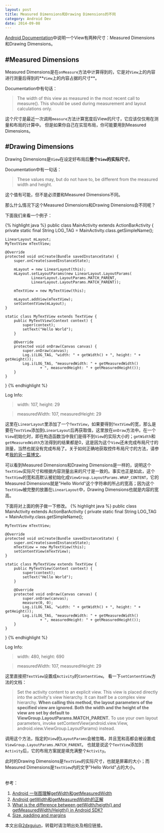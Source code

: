 ```yaml
---
layout: post
title: Measured Dimensions和Drawing Dimensions的不同
category: Android Dev
date: 2014-09-08
---
```



[Android Documentation](http://developer.android.com/reference/android/view/View.html#SizePaddingMargins)中说明一个View有两种尺寸：Measured Dimensions和Drawing Dimensions。

#Measured Dimensions
---
Measured Dimensions是在`onMeasure`方法中计算得到的，它是对`View`上的内容进行测量后得到的**`View`上的内容占据的尺寸**。

Documentation中有句话：
> The width of this view as measured in the most recent call to measure(). This should be used during measurement and layout calculations only.

这个尺寸是最近一次调用`measure`方法计算宽度后View的尺寸，它应该仅仅用在测量和布局的计算中。
但是如果你自己在实现布局，你可能要用到Measured Dimensions。

<!-- more -->

#Drawing Dimensions
---
Drawing Dimensions是`View`在设定好布局后**整个`View`的实际尺寸**。

Documentation中有一句话：
> These values may, but do not have to, be different from the measured width and height.

这个值有可能，但不是必须要和Measured Dimensions不同。



那么什么情况下这个Measured Dimensions和Drawing Dimensions会不同呢？

下面我们来看一个例子：

{% highlight java %}
public class MainActivity extends ActionBarActivity {
	private static final String LOG_TAG = MainActivity.class.getSimpleName();

	LinearLayout mLayout;
	MyTextView mTextView;

	@Override
	protected void onCreate(Bundle savedInstanceState) {
		super.onCreate(savedInstanceState);

		mLayout = new LinearLayout(this);
		mLayout.setLayoutParams(new LinearLayout.LayoutParams(
				LinearLayout.LayoutParams.MATCH_PARENT,
				LinearLayout.LayoutParams.MATCH_PARENT));

		mTextView = new MyTextView(this);

		mLayout.addView(mTextView);
		setContentView(mLayout);
	}

	static class MyTextView extends TextView {
		public MyTextView(Context context) {
			super(context);
			setText("Hello World");
		}

		@Override
		protected void onDraw(Canvas canvas) {
			super.onDraw(canvas);
			Log.i(LOG_TAG, "width: " + getWidth() + ", height: " + getHeight());
			Log.i(LOG_TAG, "measuredWidth: " + getMeasuredWidth()
					+ ", measuredHeight: " + getMeasuredHeight());
		}
	}
}
{% endhighlight %}

Log Info: 
> width: 107, height: 29

> measuredWidth: 107, measuredHeight: 29

这里在`LinearLayout`里添加了一个`TextView`，如果要得到`TextView`的宽，那么是要在`TextView`添加到`LinearLayout`后再获取值，这里放在`onDraw`方法中。在一个`View`初始化时，即在构造函数当中我们是得不到`View`的实际大小的；`getWidth`和`getMeasuredWidth`方法得到的结果都是0，这是因为这个`View`还未完成布局尺寸的测量，当然也就没有完成布局了。关于如何正确地获取控件布局尺寸的方法，请参考[我的另一篇博文](/post/2014/09/06/Get-Drawing-Dimensions.html)。

可以看到Measured Dimensions和Drawing Dimensions是一样的，说明这个`TextView`实际尺寸和根据内容测量出来的尺寸是一致的。事实也正是如此，这个`TextView`的宽和高默认被初始化成`ViewGroup.LayoutParams.WRAP_CONTENT`，它的Measured Dimensions就是"Hello World"这个字符串的所占的宽高；因为这个`TextView`被完整的放置在`LinearLayout`中，Drawing Dimensions也就是内容的宽高。



下面将对上面的例子做一下修改。
{% highlight java %}
public class MainActivity extends ActionBarActivity {
	private static final String LOG_TAG = MainActivity.class.getSimpleName();

	MyTextView mTextView;

	@Override
	protected void onCreate(Bundle savedInstanceState) {
		super.onCreate(savedInstanceState);
		mTextView = new MyTextView(this);
		setContentView(mTextView);
	}

	static class MyTextView extends TextView {
		public MyTextView(Context context) {
			super(context);
			setText("Hello World");
		}

		@Override
		protected void onDraw(Canvas canvas) {
			super.onDraw(canvas);
			measure(0, 0);
			Log.i(LOG_TAG, "width: " + getWidth() + ", height: " + getHeight());
			Log.i(LOG_TAG, "measuredWidth: " + getMeasuredWidth()
					+ ", measuredHeight: " + getMeasuredHeight());
		}
	}
}
{% endhighlight %}

Log Info: 
> width: 480, height: 690

> measuredWidth: 107, measuredHeight: 29

这里直接把`TextView`设置成`Activity`的`ContentView`。
看一下`setContentView`方法的文档：

> Set the activity content to an explicit view. This view is placed directly into the activity's view hierarchy. It can itself be a complex view hierarchy. **When calling this method, the layout parameters of the specified view are ignored. Both the width and the height of the view are set by default to ViewGroup.LayoutParams.MATCH_PARENT.** To use your own layout parameters, invoke setContentView(android.view.View, android.view.ViewGroup.LayoutParams) instead.

调用这个方法，指定的`View`的`LayoutParams`会被忽略，并且宽和高都会被设置成`ViewGroup.LayoutParams.MATCH_PARENT`。
也就是说这个`TextView`添加到`Activity`后，它的布局方案就是填充满整个`Activity`。


此时的Drawing Dimensions是`TextView`的实际尺寸，也就是屏幕的大小；而Measured Dimensions是`TextView`内的文字"Hello World"占的大小。


<br/>
参考：

1. [Android 一张图理解getWidth和getMeasuredWidth](http://blog.sina.com.cn/s/blog_6e519585010152s5.html)
2. [Android getWidth和getMeasuredWidth的正解](http://blog.csdn.net/wotoumingzxy/article/details/7760935)
3. [What is the difference between getWidth/heigth() and getMeasuredWidth/Heigth() in Android SDK?](http://stackoverflow.com/questions/8657540/what-is-the-difference-between-getwidth-heigth-and-getmeasuredwidth-heigth-i)
4. [Size, padding and margins](http://developer.android.com/reference/android/view/View.html#SizePaddingMargins)

本文出自[2dxgujun](http://github.com/2dxgujun)，转载时请注明出处及相应链接。